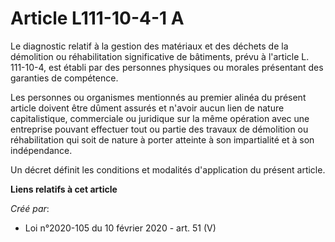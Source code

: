 # Article L111-10-4-1 A

Le diagnostic relatif à la gestion des matériaux et des déchets de la démolition ou réhabilitation significative de
bâtiments, prévu à l'article L. 111-10-4, est établi par des personnes physiques ou morales présentant des garanties de
compétence.

Les personnes ou organismes mentionnés au premier alinéa du présent article doivent être dûment assurés et n'avoir aucun lien
de nature capitalistique, commerciale ou juridique sur la même opération avec une entreprise pouvant effectuer tout ou partie
des travaux de démolition ou réhabilitation qui soit de nature à porter atteinte à son impartialité et à son indépendance.

Un décret définit les conditions et modalités d'application du présent article.

**Liens relatifs à cet article**

_Créé par_:

  - Loi n°2020-105 du 10 février 2020 - art. 51 (V)
